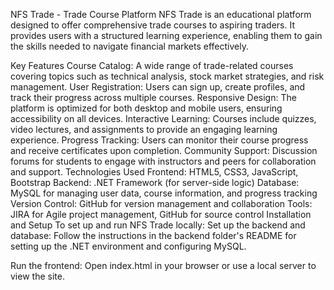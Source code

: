NFS Trade - Trade Course Platform
NFS Trade is an educational platform designed to offer comprehensive trade courses to aspiring traders. It provides users with a structured learning experience, enabling them to gain the skills needed to navigate financial markets effectively.

Key Features
Course Catalog: A wide range of trade-related courses covering topics such as technical analysis, stock market strategies, and risk management.
User Registration: Users can sign up, create profiles, and track their progress across multiple courses.
Responsive Design: The platform is optimized for both desktop and mobile users, ensuring accessibility on all devices.
Interactive Learning: Courses include quizzes, video lectures, and assignments to provide an engaging learning experience.
Progress Tracking: Users can monitor their course progress and receive certificates upon completion.
Community Support: Discussion forums for students to engage with instructors and peers for collaboration and support.
Technologies Used
Frontend: HTML5, CSS3, JavaScript, Bootstrap
Backend: .NET Framework (for server-side logic)
Database: MySQL for managing user data, course information, and progress tracking
Version Control: GitHub for version management and collaboration
Tools: JIRA for Agile project management, GitHub for source control
Installation and Setup
To set up and run NFS Trade locally:
Set up the backend and database: Follow the instructions in the backend folder's README for setting up the .NET environment and configuring MySQL.

Run the frontend: Open index.html in your browser or use a local server to view the site.

